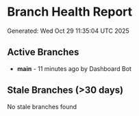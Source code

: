 # Branch Health Report
Generated: Wed Oct 29 11:35:04 UTC 2025

## Active Branches
- **main** - 11 minutes ago by Dashboard Bot

## Stale Branches (>30 days)
No stale branches found
